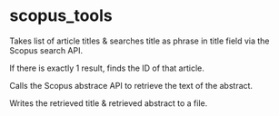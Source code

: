 # scopus_tools

Takes list of article titles & searches title as phrase in title field via the Scopus search API. 

If there is exactly 1 result, finds the ID of that article.

Calls the Scopus abstrace API to retrieve the text of the abstract.

Writes the retrieved title & retrieved abstract to a file.
